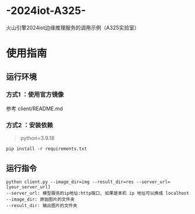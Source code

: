 # -2024iot-A325-
火山引擎2024iot边缘推理服务的调用示例（A325实验室）

# 使用指南

## 运行环境
### 方式1 ：使用官方镜像
参考 client/README.md

### 方式2 ：安装依赖

> python=3.9.18

```
pip install -r requirements.txt
```
## 运行指令

```
python client.py --image_dir=img --result_dir=res --server_url=[your_server_url] 
--server_url: 模型服务的ip地址:http端口, 如果是本机 ip 地址可以换成 localhost
--image_dir: 原始图片的文件夹
--result_dir: 输出图片的文件夹
```
